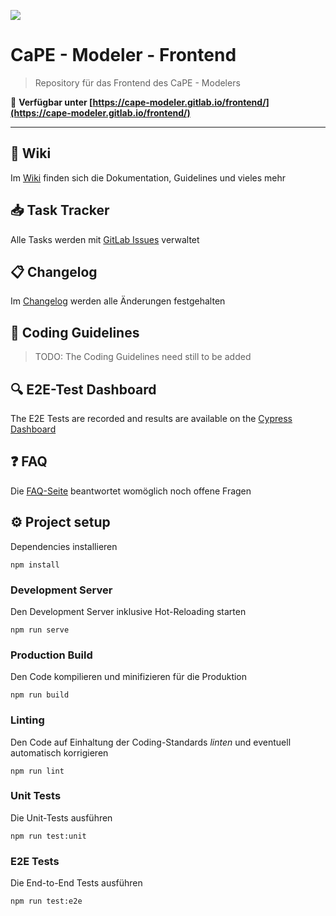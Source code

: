 ![](https://gitlab.com/cape-modeler/frontend/wikis/uploads/0f5dde93fdc7f027a656aed68cddfcdf/icon.png)

# CaPE - Modeler - Frontend

> Repository für das Frontend des CaPE - Modelers

:rocket: **Verfügbar unter [https://cape-modeler.gitlab.io/frontend/](https://cape-modeler.gitlab.io/frontend/)**


---


## :book: Wiki

Im [Wiki](https://gitlab.com/cape-modeler/frontend/wikis/home) finden sich die Dokumentation, Guidelines und vieles mehr

## :inbox_tray: Task Tracker

Alle Tasks werden mit [GitLab Issues](https://gitlab.com/cape-modeler/frontend/issues) verwaltet

## :clipboard: Changelog

Im [Changelog](https://gitlab.com/cape-modeler/frontend/blob/master/CHANGELOG.md) werden alle Änderungen festgehalten

## :flashlight: Coding Guidelines

> TODO: The Coding Guidelines need still to be added

## :mag: E2E-Test Dashboard

The E2E Tests are recorded and results are available on the [Cypress Dashboard](https://dashboard.cypress.io/#/projects/6623by/runs)

## :question: FAQ

Die [FAQ-Seite](https://gitlab.com/cape-modeler/frontend/wikis/FAQ) beantwortet womöglich noch offene Fragen

## :gear: Project setup

Dependencies installieren

```
npm install
```

### Development Server

Den Development Server inklusive Hot-Reloading starten

```
npm run serve
```

### Production Build

Den Code kompilieren und minifizieren für die Produktion

```
npm run build
```

### Linting

Den Code auf Einhaltung der Coding-Standards *linten* und eventuell automatisch korrigieren

```
npm run lint
```

### Unit Tests

Die Unit-Tests ausführen

```
npm run test:unit
```

### E2E Tests

Die End-to-End Tests ausführen

```
npm run test:e2e
```
